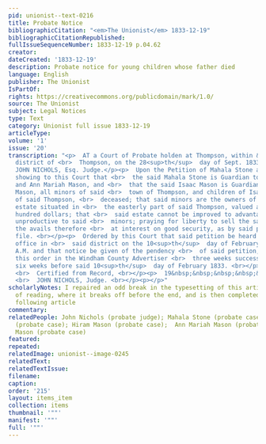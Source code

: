 ```yaml
---
pid: unionist--text-0216
title: Probate Notice
bibliographicCitation: "<em>The Unionist</em> 1833-12-19"
bibliographicCitationRepublished: 
fullIssueSequenceNumber: 1833-12-19 p.04.62
creator: 
dateCreated: '1833-12-19'
description: Probate notice for young children whose father died
language: English
publisher: The Unionist
IsPartOf: 
rights: https://creativecommons.org/publicdomain/mark/1.0/
source: The Unionist
subject: Legal Notices
type: Text
category: Unionist full issue 1833-12-19
articleType: 
volume: '1'
issue: '20'
transcription: "<p>  AT a Court of Probate holden at Thompson, within &amp; for the
  district of <br>  Thompson, on the 28<sup>th</sup>  day of Sept. 1833. <br></p><p>Present,
  JOHN NICHOLS, Esq. Judge.</p><p>  Upon the Petition of Mahala Stone and Isaac Mason,
  showing to this Court that <br>  the said Mahala Stone is Guardian to Hiram Mason,
  and Ann Mariah Mason, and <br>  that the said Isaac Mason is Guardian to Zerviah
  Mason, all minors of said <br>  town of Thompson, and children of Isaac Mason, late
  of said Thompson, <br>  deceased; that said minors are the owners of certain real
  estate situated in <br>  the easterly part of said Thompson, valued at about one
  hundred dollars; that <br>  said estate cannot be improved to advantage, and is
  unproductive to said <br>  minors; praying for liberty to sell the same, and place
  the avails therefore <br>  at interest on good security, as by said petition on
  file. <br></p><p>  Ordered by this Court that said petition be heard at the Probate
  office in <br>  said district on the 10<sup>th</sup>  day of February, at 10 o’clock
  A.M. and that notice be given of the pendency <br>  of said petition, by publishing
  this order in the Windham County Advertiser <br>  three weeks successively, at least
  six weeks before said 10<sup>th</sup>  day of February 1833. <br></p><p>  &nbsp;&nbsp;&nbsp;&nbsp;&nbsp;&nbsp;&nbsp;&nbsp;&nbsp;&nbsp;&nbsp;&nbsp;&nbsp;&nbsp;&nbsp;&nbsp;&nbsp;&nbsp;&nbsp;&nbsp;&nbsp;&nbsp;&nbsp;
  <br>  Certified from Record, <br></p><p>  19&nbsp;&nbsp;&nbsp;&nbsp;&nbsp;&nbsp;&nbsp;&nbsp;&nbsp;&nbsp;&nbsp;&nbsp;&nbsp;&nbsp;&nbsp;&nbsp;&nbsp;&nbsp;&nbsp;&nbsp;&nbsp;&nbsp;&nbsp;&nbsp;&nbsp;&nbsp;&nbsp;&nbsp;&nbsp;&nbsp;&nbsp;&nbsp;&nbsp;&nbsp;&nbsp;&nbsp;&nbsp;&nbsp;&nbsp;&nbsp;&nbsp;&nbsp;&nbsp;
  <br>  JOHN NICHOLS, Judge. <br></p><p></p>"
scholarlyNotes: I repaired an odd break in the typesetting of this article, for ease
  of reading, where it breaks off before the end, and is then completed beneath the
  following article
commentary: 
relatedPeople: John Nichols (probate judge); Mahala Stone (probate case); Isaac Mason
  (probate case); Hiram Mason (probate case);  Ann Mariah Mason (probate case); Zerviah
  Mason (probate case)
featured: 
repeated: 
relatedImage: unionist--image-0245
relatedText: 
relatedTextIssue: 
filename: 
caption: 
order: '215'
layout: items_item
collection: items
thumbnail: '""'
manifest: '""'
full: '""'
---
```

